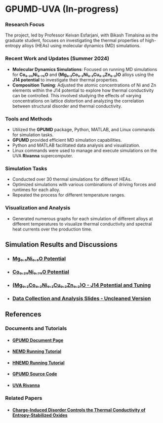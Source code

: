 # GPUMD-UVA (In-progress)

### Research Focus
The project, led by Professor Keivan Esfarjani, with Bikash Timalsina as the graduate student, focuses on investigating the thermal properties of high-entropy alloys (HEAs) using molecular dynamics (MD) simulations.

### Recent Work and Updates (Summer 2024)
- **Molecular Dynamics Simulations**: Focused on running MD simulations for **Co₀.₂₅Ni₀.₇₅O** and **(Mg₀.₂Co₀.₂Ni₀.₂Cu₀.₂Zn₀.₂)O** alloys using the **J14 potential** to investigate their thermal properties.
- **Composition Tuning**: Adjusted the atomic concentrations of Ni and Zn elements within the J14 potential to explore how thermal conductivity can be controlled. This involved studying the effects of varying concentrations on lattice distortion and analyzing the correlation between structural disorder and thermal conductivity.

### Tools and Methods
- Utilized the **GPUMD** package, Python, MATLAB, and Linux commands for simulation tasks.
- **GPUMD** provided efficient MD simulation capabilities.
- Python and MATLAB facilitated data analysis and visualization.
- Linux commands were used to manage and execute simulations on the UVA **Rivanna** supercomputer.

### Simulation Tasks
- Conducted over 30 thermal simulations for different HEAs.
- Optimized simulations with various combinations of driving forces and runtimes for each alloy.
- Repeated the process for different temperature ranges.

### Visualization and Analysis
- Generated numerous graphs for each simulation of different alloys at different temperatures to visualize thermal conductivity and spectral heat currents over the production time.

## Simulation Results and Discussions
- ### [Mg₀.₅Ni₀.₅O Potential](./MgNiO/)
- ### [Co₀.₂₅Ni₀.₇₅O Potential](./CoNiO/)
- ### [(Mg₀.₂Co₀.₂Ni₀.₂Cu₀.₂Zn₀.₂)O - J14 Potential and Tuning](./J14/)
- ### [Data Collection and Analysis Slides - Uncleaned Version](./slides/Full%20Report%20Slides%20-%20Lazy%20Version.pptx)

## References
### Documents and Tutorials
- #### [GPUMD Document Page](https://gpumd.org/index.html)
- #### [NEMD Running Tutorial](https://gpumd.org/tutorials/thermal_transport_nemd.html)
- #### [HNEMD Running Tutorial](https://gpumd.org/tutorials/thermal_transport_hnemd.html)
- #### [GPUMD Source Code](https://github.com/brucefan1983/GPUMD)
- #### [UVA Rivanna](https://www.rc.virginia.edu/userinfo/rivanna/overview/)
### Related Papers
- #### [Charge-Induced Disorder Controls the Thermal Conductivity of Entropy-Stabilized Oxides](https://onlinelibrary.wiley.com/doi/10.1002/adma.201805004)
